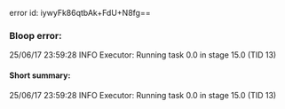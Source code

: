 error id: iywyFk86qtbAk+FdU+N8fg==
### Bloop error:

25/06/17 23:59:28 INFO Executor: Running task 0.0 in stage 15.0 (TID 13)
#### Short summary: 

25/06/17 23:59:28 INFO Executor: Running task 0.0 in stage 15.0 (TID 13)